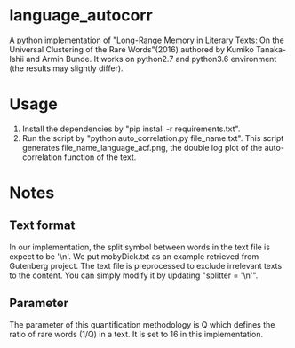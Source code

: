 # language_autocorr
A python implementation of "Long-Range Memory in Literary Texts: On the Universal Clustering of the Rare Words"(2016) authored by Kumiko Tanaka-Ishii and Armin Bunde. It works on python2.7 and python3.6 environment (the results may slightly differ). 

# Usage
1. Install the dependencies by "pip install -r requirements.txt".
2. Run the script by "python auto_correlation.py file_name.txt".
This script generates file_name_language_acf.png, the double log plot of the auto-correlation function of the text.

# Notes
## Text format
In our implementation, the split symbol between words in the text file is expect to be '\n'. 
We put mobyDick.txt as an example retrieved from Gutenberg project. The text file is preprocessed to exclude irrelevant texts to the content.
You can simply modify it by updating "splitter = '\n'".

## Parameter
The parameter of this quantification methodology is Q which defines the ratio of rare words (1/Q) in a text.
It is set to 16 in this implementation. 

